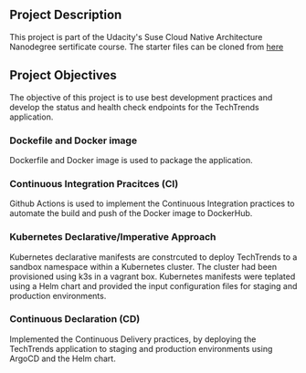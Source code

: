 ## Project Description
This project is part of the Udacity's Suse Cloud Native Architecture Nanodegree sertificate course. The starter files can be cloned from [here](https://github.com/udacity/nd064_course_1/tree/main/project)

## Project Objectives
The objective of this project is to use best development practices and develop the status and health check endpoints for the TechTrends application. 

### Dockefile and Docker image 
Dockerfile and Docker image is used to package the application.

### Continuous Integration Pracitces (CI)
Github Actions is used to implement the Continuous Integration practices to automate the build and push of the Docker image to DockerHub.

### Kubernetes Declarative/Imperative Approach
Kubernetes declarative manifests are constrcuted to deploy TechTrends to a sandbox namespace within a Kubernetes cluster. The cluster had been provisioned using k3s in a vagrant box. Kubernetes manifests were teplated using a Helm chart and provided the input configuration files for staging and production environments.

### Continuous Declaration (CD)
Implemented the Continuous Delivery practices, by deploying the TechTrends application to staging and production environments using ArgoCD and the Helm chart.